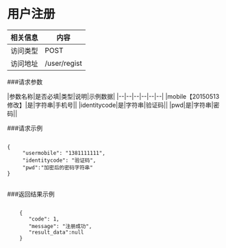 # 用户注册
|相关信息|内容|
|--|--|
|访问类型|POST|
|访问地址|/user/regist|

###请求参数

|参数名称|是否必填|类型|说明|示例数据|
|--|--|--|--|--|--|
|mobile【20150513修改】|是|字符串|手机号||
|identitycode|是|字符串|验证码||
|pwd|是|字符串|密码||

###请求示例
<pre>
<code>
{
     "usermobile": "1381111111",
     "identitycode": "验证码",
     "pwd":"加密后的密码字符串"
}
</code>
</pre>

###返回结果示例

<pre>
<code>
    {
       "code": 1,
       "message": "注册成功",
       "result_data":null
    }



</code>
</pre>
